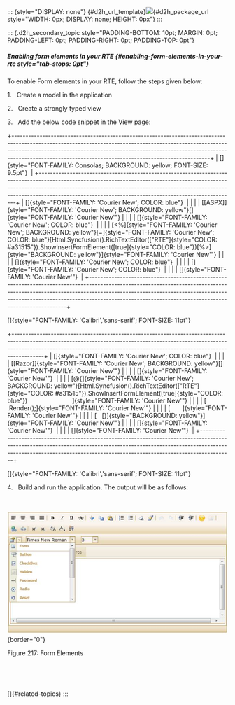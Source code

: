 ::: {style="DISPLAY: none"}
[](ms-xhelp:///?Id=d2h_url_template){#d2h_url_template}![](!package_url!){#d2h_package_url style="WIDTH: 0px; DISPLAY: none; HEIGHT: 0px"}
:::

::: {.d2h_secondary_topic style="PADDING-BOTTOM: 10pt; MARGIN: 0pt; PADDING-LEFT: 0pt; PADDING-RIGHT: 0pt; PADDING-TOP: 0pt"}
##### Enabling form elements in your RTE {#enabling-form-elements-in-your-rte style="tab-stops: 0pt"}

To enable Form elements in your RTE, follow the steps given below:

1.   Create a model in the application

2.   Create a strongly typed view

3.   Add the below code snippet in the View page:

+----------------------------------------------------------------------------------------------------------------------------------------------------------------------------------------------------------------------------------------------------------------------------------------------------------------+
| []{style="FONT-FAMILY: Consolas; BACKGROUND: yellow; FONT-SIZE: 9.5pt"}                                                                                                                                                                                                                                        |
+----------------------------------------------------------------------------------------------------------------------------------------------------------------------------------------------------------------------------------------------------------------------------------------------------------------+
| []{style="FONT-FAMILY: 'Courier New'; COLOR: blue"}                                                                                                                                                                                                                                                            |
|                                                                                                                                                                                                                                                                                                                |
| [\[ASPX\]]{style="FONT-FAMILY: 'Courier New'; BACKGROUND: yellow"}[]{style="FONT-FAMILY: 'Courier New'"}                                                                                                                                                                                                       |
|                                                                                                                                                                                                                                                                                                                |
| []{style="FONT-FAMILY: 'Courier New'; COLOR: blue"}                                                                                                                                                                                                                                                            |
|                                                                                                                                                                                                                                                                                                                |
| [\<%]{style="FONT-FAMILY: 'Courier New'; BACKGROUND: yellow"}[=]{style="FONT-FAMILY: 'Courier New'; COLOR: blue"}[Html.Syncfusion().RichTextEditor([\"RTE\"]{style="COLOR: #a31515"}).ShowInsertFormElement([true]{style="COLOR: blue"})[%\>]{style="BACKGROUND: yellow"}]{style="FONT-FAMILY: 'Courier New'"} |
|                                                                                                                                                                                                                                                                                                                |
| []{style="FONT-FAMILY: 'Courier New'; COLOR: blue"}                                                                                                                                                                                                                                                            |
|                                                                                                                                                                                                                                                                                                                |
| []{style="FONT-FAMILY: 'Courier New'; COLOR: blue"}                                                                                                                                                                                                                                                            |
|                                                                                                                                                                                                                                                                                                                |
| []{style="FONT-FAMILY: 'Courier New'"}                                                                                                                                                                                                                                                                         |
+----------------------------------------------------------------------------------------------------------------------------------------------------------------------------------------------------------------------------------------------------------------------------------------------------------------+

[]{style="FONT-FAMILY: 'Calibri','sans-serif'; FONT-SIZE: 11pt"} 

+-----------------------------------------------------------------------------------------------------------------------------------------------------------------------------------------------------------------------------------------------------+
| []{style="FONT-FAMILY: 'Courier New'; COLOR: blue"}                                                                                                                                                                                                 |
|                                                                                                                                                                                                                                                     |
| [\[Razor\]]{style="FONT-FAMILY: 'Courier New'; BACKGROUND: yellow"}[]{style="FONT-FAMILY: 'Courier New'"}                                                                                                                                           |
|                                                                                                                                                                                                                                                     |
| []{style="FONT-FAMILY: 'Courier New'"}                                                                                                                                                                                                              |
|                                                                                                                                                                                                                                                     |
| [\@{]{style="FONT-FAMILY: 'Courier New'; BACKGROUND: yellow"}[Html.Syncfusion().RichTextEditor([\"RTE\"]{style="COLOR: #a31515"}).ShowInsertFormElement([true]{style="COLOR: blue"})                          ]{style="FONT-FAMILY: 'Courier New'"} |
|                                                                                                                                                                                                                                                     |
| [    .Render();]{style="FONT-FAMILY: 'Courier New'"}                                                                                                                                                                                                |
|                                                                                                                                                                                                                                                     |
| [       ]{style="FONT-FAMILY: 'Courier New'"}                                                                                                                                                                                                       |
|                                                                                                                                                                                                                                                     |
| [   [}]{style="BACKGROUND: yellow"}]{style="FONT-FAMILY: 'Courier New'"}                                                                                                                                                                            |
|                                                                                                                                                                                                                                                     |
| []{style="FONT-FAMILY: 'Courier New'"}                                                                                                                                                                                                              |
|                                                                                                                                                                                                                                                     |
| []{style="FONT-FAMILY: 'Courier New'"}                                                                                                                                                                                                              |
+-----------------------------------------------------------------------------------------------------------------------------------------------------------------------------------------------------------------------------------------------------+

[]{style="FONT-FAMILY: 'Calibri','sans-serif'; FONT-SIZE: 11pt"} 

4.   Build and run the application. The output will be as follows:

 

![](ImagesExt/image56_225.jpg){border="0"}

Figure 217: Form Elements

 

 

[]{#related-topics}
:::

